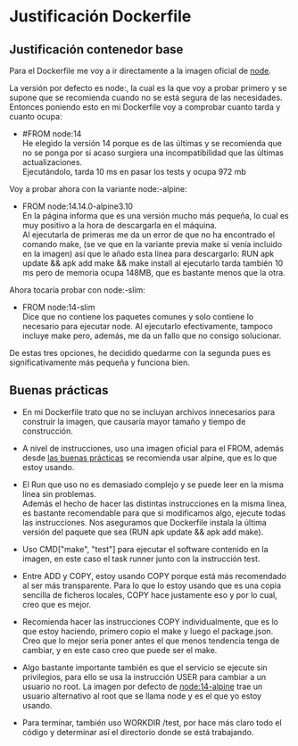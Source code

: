# Justificación Dockerfile 

## Justificación contenedor base

Para el Dockerfile me voy a ir directamente a la imagen oficial de [node](https://hub.docker.com/_/node). 

La versión por defecto es node:<version>, la cual es la que voy a probar primero y se supone que se recomienda cuando no se está segura de las necesidades. Entonces poniendo esto en mi Dockerfile voy a comprobar cuanto tarda y cuanto ocupa:
- #FROM node:14  
He elegido la versión 14 porque es de las últimas y se recomienda que no se ponga <latest> por si acaso surgiera una incompatibilidad que las últimas actualizaciones.  
Ejecutándolo, tarda 10 ms en pasar los tests y ocupa 972 mb

Voy a probar ahora con la variante node:<version>-alpine:  
- FROM node:14.14.0-alpine3.10  
En la página informa que es una versión mucho más pequeña, lo cual es muy positivo a la hora de descargarla en el máquina.  
Al ejecutarla de primeras me da un error de que no ha encontrado el comando make, (se ve que en la variante previa make sí venía incluido en la imagen) así que le añado esta línea para descargarlo: RUN apk update && apk add make && make install
al ejecutarlo tarda también 10 ms
pero de memoria ocupa 148MB, que es bastante menos que la otra.  

Ahora tocaría probar con node:<version>-slim:
- FROM node:14-slim   
Dice que no contiene los paquetes comunes y solo contiene lo necesario para ejecutar node. Al ejecutarlo efectivamente, tampoco incluye make pero, además, me da un fallo que no consigo solucionar.


De estas tres opciones, he decidido quedarme con la segunda pues es significativamente más pequeña y funciona bien. 

## Buenas prácticas

- En mi Dockerfile trato que no se incluyan archivos innecesarios para construir la imagen, que causaría mayor tamaño y tiempo de construcción.   

- A nivel de instrucciones, uso una imagen oficial para el FROM, además desde [las buenas prácticas](https://docs.docker.com/develop/develop-images/dockerfile_best-practices/) se recomienda usar alpine, que es lo que estoy usando.   

- El Run que uso no es demasiado complejo y se puede leer en la misma línea sin problemas.  
 Además el hecho de hacer las distintas instrucciones en la misma línea, es bastante recomendable para que si modificamos algo, ejecute todas las instrucciones. Nos aseguramos que Dockerfile instala la última versión del paquete que sea (RUN apk update && apk add make).  

- Uso CMD["make", "test"] para ejecutar el software contenido en la imagen, en este caso el task runner junto con la instrucción test.  

- Entre ADD y COPY, estoy usando COPY porque está más recomendado al ser más transparente. Para lo que 
lo estoy usando que es una copia sencilla de ficheros locales, COPY hace justamente eso y por lo cual, creo que es mejor.  

- Recomienda hacer las instrucciones COPY individualmente, que es lo que estoy haciendo, primero copio el make y luego el package.json. Creo que lo mejor sería poner antes el que menos tendencia tenga de cambiar, y en este caso creo que puede ser el make.   

- Algo bastante importante también es que el servicio se ejecute sin privilegios, para ello se usa la instrucción USER para cambiar a un usuario no root. La imagen por defecto de [node:14-alpine](https://github.com/nodejs/docker-node/blob/7b11db1cab459beb96448e18ec421ec952fa0491/14/alpine3.10/Dockerfile) trae un usuario alternativo al root que se llama node y es el que yo estoy usando. 

- Para terminar, también uso WORKDIR /test, por hace más claro todo el código y determinar así el directorio donde se está trabajando. 
